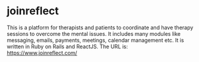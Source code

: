 # joinreflect
This is a platform for therapists and patients to coordinate and have therapy sessions to overcome the mental issues. 
It includes many modules like messaging, emails, payments, meetings, calendar management etc. 
It is written in Ruby on Rails and ReactJS. 
The URL is: https://www.joinreflect.com/
